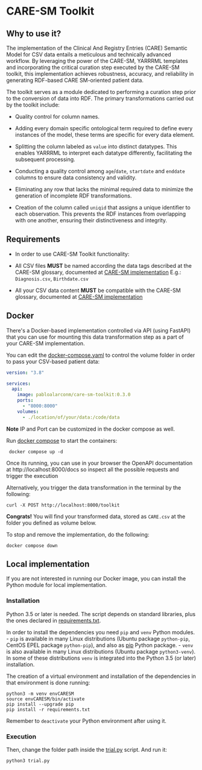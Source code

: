 # CARE-SM Toolkit

## Why to use it?

The implementation of the Clinical And Registry Entries (CARE) Semantic Model for CSV data entails a meticulous and technically advanced workflow. By leveraging the power of the CARE-SM, YARRRML templates and incorporating the critical curation step executed by the CARE-SM toolkit, this implementation achieves robustness, accuracy, and reliability in generating RDF-based CARE SM-oriented patient data.

The toolkit serves as a module dedicated to performing a curation step prior to the conversion of data into RDF. The primary transformations carried out by the toolkit include:

* Quality control for column names.

* Adding every domain specific ontological term required to define every instances of the model, these terms are specific for every data element.

* Splitting the column labeled as `value` into distinct datatypes. This enables YARRRML to interpret each datatype differently, facilitating the subsequent processing.

* Conducting a quality control among `age`/`date`, `startdate` and `enddate` columns to ensure data consistency and validity.

* Eliminating any row that lacks the minimal required data to minimize the generation of incomplete RDF transformations.

* Creation of the column called `uniqid` that assigns a unique identifier to each observation. This prevents the RDF instances from overlapping with one another, ensuring their distinctiveness and integrity.

## Requirements 

* In order to use CARE-SM Toolkit functionality:
* All CSV files **MUST** be named according the data tags described at the CARE-SM glossary, documented at [CARE-SM implementation](https://github.com/CARE-SM/CARE-SM-Implementation/blob/main/CSV/README.md) E.g.: `Diagnosis.csv`, `Birthdate.csv`

 * All your CSV data content **MUST** be compatible with the CARE-SM glossary, documented at [CARE-SM implementation](https://github.com/CARE-SM/CARE-SM-Implementation/blob/main/CSV/README.md)


## Docker

There's a Docker-based implementation controlled via API (using FastAPI) that you can use for mounting this data transformation step as a part of your CARE-SM implementation.

You can edit the [docker-compose.yaml](https://github.com/CARE-SM/CARE-SM-Toolkit/blob/main/toolkit/API/docker-compose.yaml) to control the volume folder in order to pass your CSV-based patient data:

```yaml
version: "3.8"

services:
  api:
    image: pabloalarconm/care-sm-toolkit:0.3.0
    ports:
      - "8000:8000"
    volumes:
      - ./location/of/your/data:/code/data
```

**Note** IP and Port can be customized in the docker compose as well.

Run [docker compose](https://docs.docker.com/compose/) to start the containers:

``` 
 docker compose up -d
```

Once its running, you can use in your browser the OpenAPI documentation at http://localhost:8000/docs so inspect all the possible requests and trigger the execution

Alternatively, you trigger the data transformation in the terminal by the following:

```
curl -X POST http://localhost:8000/toolkit
```
 
**Congrats!** You will find your transformed data, stored as `CARE.csv` at the folder you defined as volume below.

To stop and remove the implementation, do the following:

```
docker compose down
```

## Local implementation

If you are not interested in running our Docker image, you can install the Python module for local implementation.

###  Installation
 
Python 3.5 or later is needed. The script depends on standard libraries, plus the ones declared in [requirements.txt](https://github.com/CARE-SM/CARE-SM-Toolkit/blob/main/requirements.txt).
 
In order to install the dependencies you need `pip` and `venv` Python modules.
    - `pip` is available in many Linux distributions (Ubuntu package `python-pip`, CentOS EPEL package `python-pip`), and also as [pip](https://pip.pypa.io/en/stable/) Python package.
    - `venv` is also available in many Linux distributions (Ubuntu package `python3-venv`). In some of these distributions `venv` is integrated into the Python 3.5 (or later) installation.

The creation of a virtual environment and installation of the dependencies in that environment is done running:

```
python3 -m venv envCARESM
source envCARESM/bin/activate
pip install --upgrade pip
pip install -r requirements.txt
```

Remember to `deactivate` your Python environment after using it.

###  Execution

Then, change the folder path inside the [trial.py](https://github.com/CARE-SM/CARE-SM-Toolkit/blob/main/trial.py) script. And run it:

```
python3 trial.py
```
